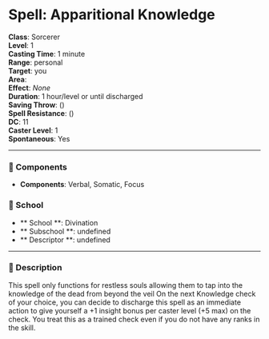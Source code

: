 
# Spell: Apparitional Knowledge
**Class**: Sorcerer  
**Level**: 1  
**Casting Time**: 1 minute  
**Range**: personal  
**Target**: you  
**Area**:   
**Effect**: _None_  
**Duration**: 1 hour/level or until discharged  
**Saving Throw**:  ()  
**Spell Resistance**:  ()  
**DC**: 11  
**Caster Level**: 1  
**Spontaneous**: Yes

---

### 🔮 Components
- **Components**: Verbal, Somatic, Focus

### 🏫 School
- ** School **: Divination
- ** Subschool **: undefined
- ** Descriptor **: undefined
---

### 📜 Description
This spell only functions for restless souls allowing them to tap into the knowledge of the dead from beyond the veil On the next Knowledge check of your choice, you can decide to discharge this spell as an immediate action to give yourself a +1 insight bonus per caster level (+5 max) on the check. You treat this as a trained check even if you do not have any ranks in the skill.
